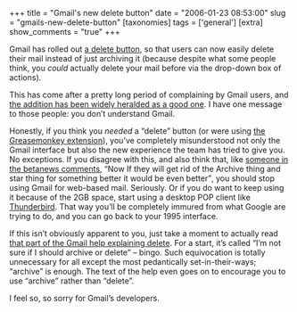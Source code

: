 +++
title = "Gmail's new delete button"
date = "2006-01-23 08:53:00"
slug = "gmails-new-delete-button"
[taxonomies]
tags = ['general']
[extra]
show_comments = "true"
+++

Gmail has rolled out [a delete button](http://mail.google.com/support/bin/answer.py?answer=32608&hl=en), so that users can now easily delete their mail instead of just archiving it (because despite what some people think, you *could* actually delete your mail before via the drop-down box of actions).

This has come after a pretty long period of complaining by Gmail users, and [the addition has been widely heralded as a good one](http://googleblog.blogspot.com/2006/01/its-in-mail.html#links). I have one message to those people: you don’t understand Gmail.

Honestly, if you think you *needed* a “delete” button (or were using [the Greasemonkey extension](http://www.arantius.com/article/arantius/gmail%20delete%20button/)), you’ve completely misunderstood not only the Gmail interface but also the new experience the team has tried to give you. No exceptions. If you disagree with this, and also think that, like [someone in the betanews comments](http://www.betanews.com/article/Gmail_Gives_Up_Adds_Delete_Button/1137780109), <q>Now If they will get rid of the Archive thing and star thing for something better it would be even better</q>, you should stop using Gmail for web-based mail. Seriously. Or if you do want to keep using it because of the 2GB space, start using a desktop POP client like [Thunderbird](http://www.mozilla.com/thunderbird/). That way you’ll be completely immured from what Google are trying to do, and you can go back to your 1995 interface.

If this isn’t obviously apparent to you, just take a moment to actually read [that part of the Gmail help explaining delete](http://mail.google.com/support/bin/answer.py?answer=32608&hl=en). For a start, it’s called “I’m not sure if I should archive or delete” – bingo. Such equivocation is totally unnecessary for all except the most pedantically set-in-their-ways; “archive” is enough. The text of the help even goes on to encourage you to use “archive” rather than “delete”.

I feel so, so sorry for Gmail’s developers.
